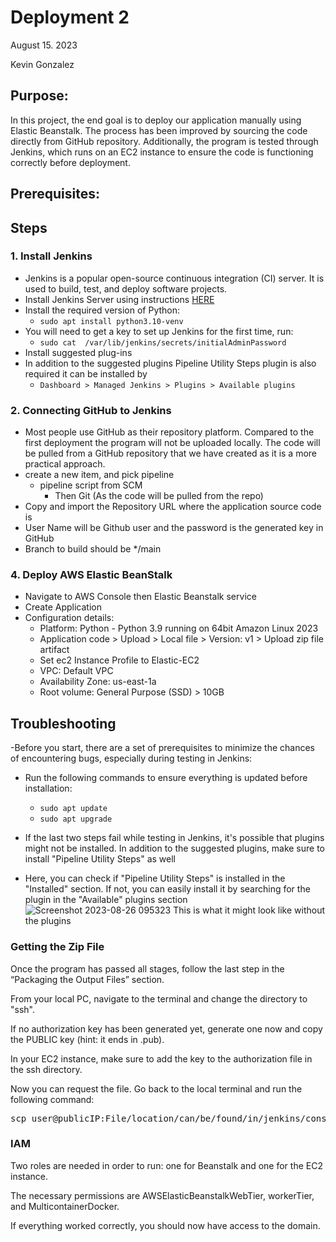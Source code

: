 #  Deployment 2
August 15. 2023

Kevin Gonzalez

## Purpose:

In this project, the end goal is to deploy our application manually using Elastic Beanstalk. The process has been improved by sourcing the code directly from GitHub repository. Additionally, the program is tested through Jenkins, which runs on an EC2 instance to ensure the code is functioning correctly before deployment.

## Prerequisites:


## Steps

### 1. Install Jenkins
- Jenkins is a popular open-source continuous integration (CI) server. It is used to build, test, and deploy software projects.
- Install Jenkins Server using instructions [HERE](https://pkg.jenkins.io/debian/)
- Install the required version of Python:
     - `sudo apt install python3.10-venv`
- You will need to get a key to set up Jenkins for the first time, run:
     -  `sudo cat  /var/lib/jenkins/secrets/initialAdminPassword`
- Install suggested plug-ins
- In addition to the suggested plugins Pipeline Utility Steps plugin is also required it can be installed by
  -  `Dashboard > Managed Jenkins > Plugins > Available plugins`

### 2. Connecting GitHub to Jenkins 

- Most people use GitHub as their repository platform. Compared to the first deployment the program will not be uploaded locally. The code will be pulled from a GitHub repository that we have created as it is a more practical approach.
- create a new item, and pick pipeline
  - pipeline script from SCM
      - Then Git (As the code will be pulled from the repo)
- Copy and import the Repository URL where the application source code is
- User Name will be Github user and the password is the generated key in GitHub
- Branch to build should be */main

### 4. Deploy AWS Elastic BeanStalk

- Navigate to AWS Console then Elastic Beanstalk service
- Create Application
- Configuration details:
     - Platform: Python - Python 3.9 running on 64bit Amazon Linux 2023
     - Application code > Upload > Local file > Version: v1 > Upload zip file artifact
     - Set ec2 Instance Profile to Elastic-EC2
     - VPC: Default VPC
     - Availability Zone: us-east-1a
     - Root volume: General Purpose (SSD) > 10GB
## Troubleshooting 
-Before you start, there are a set of prerequisites to minimize the chances of encountering bugs, especially during testing in Jenkins:</p>

- Run the following commands to ensure everything is updated before installation:
  - `sudo apt update `
  -  `sudo apt upgrade `
 
- If the last two steps fail while testing in Jenkins, it's possible that plugins might not be installed. In addition to the suggested plugins, make sure to install "Pipeline Utility Steps" as well

- Here, you can check if "Pipeline Utility Steps" is installed in the "Installed" section. If not, you can easily install it by searching for the plugin in the "Available" plugins section
![Screenshot 2023-08-26 095323](https://github.com/kevingonzalez7997/Deploy_2/assets/59447523/fbe29937-8e02-457f-b093-1569eabce07d)
This is what it might look like without the plugins

<h3>Getting the Zip File</h3>

<p>Once the program has passed all stages, follow the last step in the “Packaging the Output Files” section.</p>

<p>From your local PC, navigate to the terminal and change the directory to "ssh".</p>

<p>If no authorization key has been generated yet, generate one now and copy the PUBLIC key (hint: it ends in .pub).</p>

<p>In your EC2 instance, make sure to add the key to the authorization file in the ssh directory.</p>

<p>Now you can request the file. Go back to the local terminal and run the following command:</p>

<pre>
scp user@publicIP:File/location/can/be/found/in/jenkins/console/ /path/on/local/terminal/
</pre>

<h3>IAM</h3>

<p>Two roles are needed in order to run: one for Beanstalk and one for the EC2 instance.</p>

<p>The necessary permissions are AWSElasticBeanstalkWebTier, workerTier, and MulticontainerDocker.</p>

<p>If everything worked correctly, you should now have access to the domain.</p>
